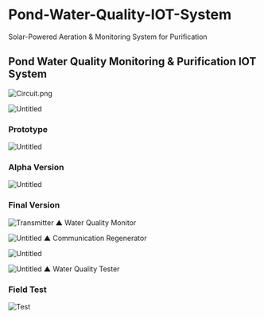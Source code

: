 # Pond-Water-Quality-IOT-System
Solar-Powered Aeration &amp; Monitoring System for Purification
## Pond Water Quality Monitoring & Purification IOT System

![Circuit.png](https://github.com/SinSangHyun/Pond-Water-Quality-IOT-System/blob/main/Circuit.png)

![Untitled](https://github.com/SinSangHyun/Pond-Water-Quality-IOT-System/blob/main/System%20Architecture.png)

### 

### Prototype

![Untitled](https://github.com/SinSangHyun/Pond-Water-Quality-IOT-System/blob/main/Pictures/Prototype.png)

### **Alpha Version**

![Untitled](https://github.com/SinSangHyun/Pond-Water-Quality-IOT-System/blob/main/Pictures/Prototype%20Test.png)

### Final Version

![Transmitter](https://github.com/SinSangHyun/Pond-Water-Quality-IOT-System/blob/main/Pictures/transmitter.jpg)
▲ Water Quality Monitor

![Untitled](https://github.com/SinSangHyun/Pond-Water-Quality-IOT-System/blob/main/Pictures/Receiver.png)
▲ Communication Regenerator

![Untitled](https://github.com/SinSangHyun/Pond-Water-Quality-IOT-System/blob/main/Pictures/Blynk1.png)

![Untitled](https://github.com/SinSangHyun/Pond-Water-Quality-IOT-System/blob/main/Pictures/Blynk2.png)
▲ Water Quality Tester


### **Field Test**
![Test](https://github.com/SinSangHyun/Pond-Water-Quality-IOT-System/blob/main/Pictures/Test.png)
